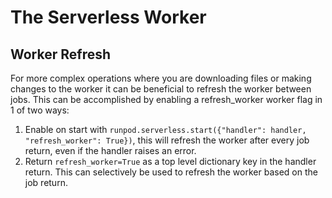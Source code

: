 # The Serverless Worker



## Worker Refresh

For more complex operations where you are downloading files or making changes to the worker it can be beneficial to refresh the worker between jobs. This can be accomplished by enabling a refresh_worker worker flag in 1 of two ways:

   1. Enable on start with `runpod.serverless.start({"handler": handler, "refresh_worker": True})`, this will refresh the worker after every job return, even if the handler raises an error.
   2. Return `refresh_worker=True` as a top level dictionary key in the handler return. This can selectively be used to refresh the worker based on the job return.
